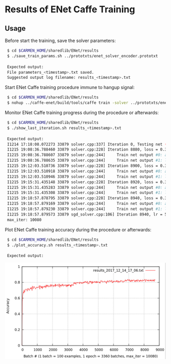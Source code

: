 # Results of ENet Caffe Training

## Usage

Before start the training, save the solver parameters: 
```bash
 $ cd $CARMEN_HOME/sharedlib/ENet/results
 $ ./save_train_params.sh ../prototxts/enet_solver_encoder.prototxt
 
 Expected output:
 File parameters_<timestamp>.txt saved. 
 Suggested output log filename: results_<timestamp>.txt 

```

Start ENet Caffe training procedure immune to hangup signal: 
```bash
 $ cd $CARMEN_HOME/sharedlib/ENet/results
 $ nohup ../caffe-enet/build/tools/caffe train -solver ../prototxts/enet_solver_encoder.prototxt &> results_<timestamp>.txt &

```

Monitor ENet Caffe training progress during the procedure or afterwards: 
```bash
 $ cd $CARMEN_HOME/sharedlib/ENet/results
 $ ./show_last_iteration.sh results_<timestamp>.txt
 
 Expected output:
 I1214 17:18:08.072273 33879 solver.cpp:337] Iteration 0, Testing net (#0)
 I1215 19:08:36.788460 33879 solver.cpp:228] Iteration 8880, loss = 0.36872
 I1215 19:08:36.788607 33879 solver.cpp:244]     Train net output #0: accuracy = 0.822133
 I1215 19:08:36.788635 33879 solver.cpp:244]     Train net output #1: loss = 0.36872 (* 1 = 0.36872 loss)
 I1215 19:12:03.510736 33879 solver.cpp:228] Iteration 8900, loss = 0.367749
 I1215 19:12:03.510918 33879 solver.cpp:244]     Train net output #0: accuracy = 0.822356
 I1215 19:12:03.510946 33879 solver.cpp:244]     Train net output #1: loss = 0.367749 (* 1 = 0.367749 loss)
 I1215 19:15:31.435148 33879 solver.cpp:228] Iteration 8920, loss = 0.381509
 I1215 19:15:31.435283 33879 solver.cpp:244]     Train net output #0: accuracy = 0.819111
 I1215 19:15:31.435308 33879 solver.cpp:244]     Train net output #1: loss = 0.381509 (* 1 = 0.381509 loss)
 I1215 19:18:57.878795 33879 solver.cpp:228] Iteration 8940, loss = 0.370622
 I1215 19:18:57.879169 33879 solver.cpp:244]     Train net output #0: accuracy = 0.819956
 I1215 19:18:57.879230 33879 solver.cpp:244]     Train net output #1: loss = 0.370622 (* 1 = 0.370622 loss)
 I1215 19:18:57.879573 33879 sgd_solver.cpp:106] Iteration 8940, lr = 5e-05
 max_iter: 10080

```

Plot ENet Caffe training accuracy during the procedure or afterwards: 
```bash
 $ cd $CARMEN_HOME/sharedlib/ENet/results
 $ ./plot_accuracy.sh results_<timestamp>.txt
 
 Expected output:

```
 ![sample chart](sample_plot_image.jpg)
